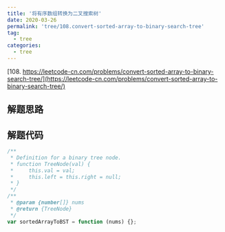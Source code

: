 ```yaml
---
title: '将有序数组转换为二叉搜索树'
date: 2020-03-26
permalink: 'tree/108.convert-sorted-array-to-binary-search-tree'
tag:
  - tree
categories:
  - tree
---
```


[108. https://leetcode-cn.com/problems/convert-sorted-array-to-binary-search-tree/](https://leetcode-cn.com/problems/convert-sorted-array-to-binary-search-tree/)

## 解题思路

## 解题代码

```js
/**
 * Definition for a binary tree node.
 * function TreeNode(val) {
 *     this.val = val;
 *     this.left = this.right = null;
 * }
 */
/**
 * @param {number[]} nums
 * @return {TreeNode}
 */
var sortedArrayToBST = function (nums) {};
```
